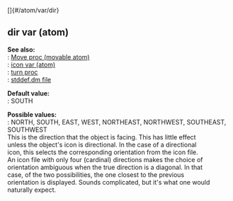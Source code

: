 []{#/atom/var/dir}    
## dir var (atom)    
**See also:**    
:   [Move proc (movable atom)](/ref/atom/movable/proc/Move/Move.md)    
:   [icon var (atom)](/ref/atom/var/icon/icon.md)    
:   [turn proc](/ref/proc/turn/turn.md)    
:   [stddef.dm file](/ref/%7B%7Bappendix%7D%7D/stddef%2edm/stddef%2edm.md)    
<!-- -->    
**Default value:**    
:   SOUTH    
<!-- -->    
**Possible values:**    
:   NORTH, SOUTH, EAST, WEST, NORTHEAST, NORTHWEST, SOUTHEAST, SOUTHWEST    
This is the direction that the object is facing. This has little effect    
unless the object\'s icon is directional. In the case of a directional    
icon, this selects the corresponding orientation from the icon file.    
An icon file with only four (cardinal) directions makes the choice of    
orientation ambiguous when the true direction is a diagonal. In that    
case, of the two possibilities, the one closest to the previous    
orientation is displayed. Sounds complicated, but it\'s what one would    
naturally expect.  